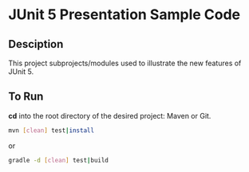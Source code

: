 # JUnit 5 Presentation Sample Code

## Desciption
This project subprojects/modules used to illustrate the new features of JUnit 5.
  
## To Run
**cd** into the root directory of the desired project: Maven or Git.

```Bash
mvn [clean] test|install
```
or

```Bash
gradle -d [clean] test|build
```
